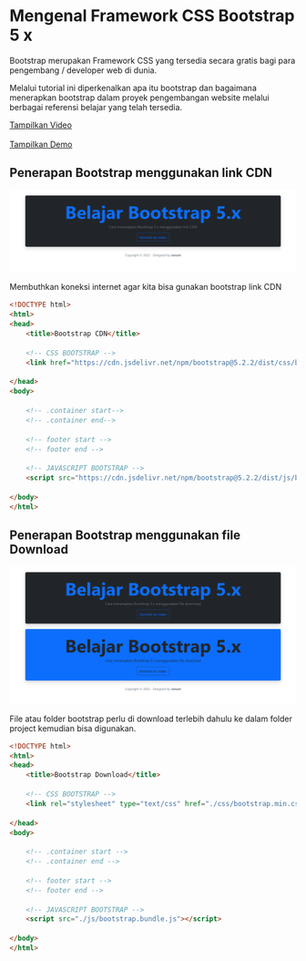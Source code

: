 # Mengenal Framework CSS Bootstrap 5 x

Bootstrap merupakan Framework CSS yang tersedia secara gratis bagi para pengembang / developer web di dunia.

Melalui tutorial ini diperkenalkan apa itu bootstrap dan bagaimana menerapkan bootstrap dalam proyek pengembangan website melalui berbagai referensi belajar yang telah tersedia.

<a href="https://youtu.be/tIBDSOzLmdo">Tampilkan Video</a> 
<br>
<br>
<a href="https://janzenfaidiban.github.io/tutorial-mengenal-framework-css-bootstrap-5x/">Tampilkan Demo</a>


## Penerapan Bootstrap menggunakan link CDN

<img src="https://raw.githubusercontent.com/janzenfaidiban/tutorial-mengenal-framework-css-bootstrap-5x/main/_screenshot/bootstrap-cdn.png" width="800px">

Membuthkan koneksi internet agar kita bisa gunakan bootstrap link CDN

```html
<!DOCTYPE html>
<html>
<head>
	<title>Bootstrap CDN</title>

	<!-- CSS BOOTSTRAP -->
	<link href="https://cdn.jsdelivr.net/npm/bootstrap@5.2.2/dist/css/bootstrap.min.css" rel="stylesheet" integrity="sha384-Zenh87qX5JnK2Jl0vWa8Ck2rdkQ2Bzep5IDxbcnCeuOxjzrPF/et3URy9Bv1WTRi" crossorigin="anonymous">

</head>
<body>

	<!-- .container start-->
	<!-- .container end-->

	<!-- footer start -->
	<!-- footer end -->

	<!-- JAVASCRIPT BOOTSTRAP -->
	<script src="https://cdn.jsdelivr.net/npm/bootstrap@5.2.2/dist/js/bootstrap.bundle.min.js" integrity="sha384-OERcA2EqjJCMA+/3y+gxIOqMEjwtxJY7qPCqsdltbNJuaOe923+mo//f6V8Qbsw3" crossorigin="anonymous"></script>

</body>
</html>
```

## Penerapan Bootstrap menggunakan file Download

<img src="https://raw.githubusercontent.com/janzenfaidiban/tutorial-mengenal-framework-css-bootstrap-5x/main/_screenshot/bootstrap-download.png" width="800px">


File atau folder bootstrap perlu di download terlebih dahulu ke dalam folder project kemudian bisa digunakan.

```html
<!DOCTYPE html>
<html>
<head>
	<title>Bootstrap Download</title>

	<!-- CSS BOOTSTRAP -->
	<link rel="stylesheet" type="text/css" href="./css/bootstrap.min.css">

</head>
<body>

	<!-- .container start -->
	<!-- .container end -->

	<!-- footer start -->
	<!-- footer end -->

	<!-- JAVASCRIPT BOOTSTRAP -->
	<script src="./js/bootstrap.bundle.js"></script>

</body>
</html>
```

